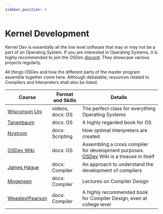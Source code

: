 ```yaml
---
sidebar_position: 4
---
```


# Kernel Development

Kernel Dev is essentially all the low level software that may or may not be a part of an Operating System. If you are interested in Operating Systems, it is highly recommended to join the OSDev [discord](https://discord.gg/osdev). They showcase various projects regularly.

All things OSDev and how the different parts of the master program assemble together come here. Although debatable, resources related to Compilers and Interpreters shall also be listed.

| Course | Format and Skills | Details |
|--------|-------------------|---------|
| [Wisconson Uni](https://pages.cs.wisc.edu/~remzi/Classes/537/Spring2018/Discussion/videos.html) | videos, docs: OS | The perfect class for everything Operating Systems |
| [Tanenbaum](https://1lib.in/book/11020920/f01784) | docs: OS | A highly regarded book for OS |
| [Nystrom](https://craftinginterpreters.com/) | docs: Scripting | How optimal interpreters are created |
| [OSDev Wiki](https://wiki.osdev.org/GCC_Cross-Compiler) | docs: OS | Assembling a cross compiler for development purposes. [OSDev](https://wiki.osdev.org) Wiki is a treause in itself |
| [James Hague](https://prog21.dadgum.com/30.html) | docs: Compiler | An approach to understand the development of compilers |
| [Mogensen](http://hjemmesider.diku.dk/~torbenm/Basics/) | docs: Compiler | Lectures on Compiler Design |
| [Weasley/Pearson](https://1lib.in/book/437074/c749ed) | docs: Compiler | A highly recommended book for Compiler Design, even at college level |
